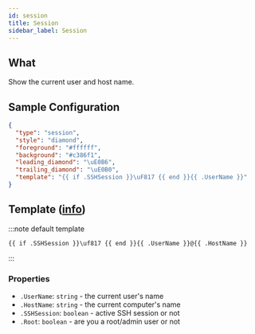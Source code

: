 ```yaml
---
id: session
title: Session
sidebar_label: Session
---
```


## What

Show the current user and host name.

## Sample Configuration

```json
{
  "type": "session",
  "style": "diamond",
  "foreground": "#ffffff",
  "background": "#c386f1",
  "leading_diamond": "\uE0B6",
  "trailing_diamond": "\uE0B0",
  "template": "{{ if .SSHSession }}\uF817 {{ end }}{{ .UserName }}"
}
```

## Template ([info][templates])

:::note default template

``` template
{{ if .SSHSession }}\uf817 {{ end }}{{ .UserName }}@{{ .HostName }}
```

:::

### Properties

- `.UserName`: `string` - the current user's name
- `.HostName`: `string` - the current computer's name
- `.SSHSession`: `boolean` - active SSH session or not
- `.Root`: `boolean` - are you a root/admin user or not

[templates]: /docs/configuration/templates
